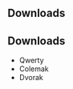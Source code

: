 ## Downloads

## Downloads

<!-- FIRMWARE-LINKS:START - Do not edit below, this section is managed by CI -->

- Qwerty
- Colemak
- Dvorak

<!-- FIRMWARE-LINKS:END -->



